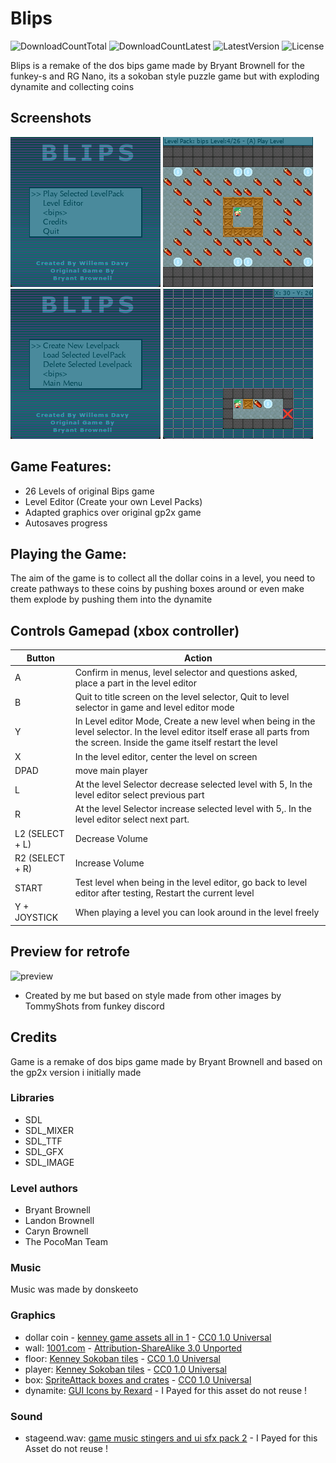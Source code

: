 # Blips
![DownloadCountTotal](https://img.shields.io/github/downloads/joyrider3774/blips_funkey/total?label=total%20downloads&style=plastic) ![DownloadCountLatest](https://img.shields.io/github/downloads/joyrider3774/blips_funkey/latest/total?style=plastic) ![LatestVersion](https://img.shields.io/github/v/tag/joyrider3774/blips_funkey?label=Latest%20version&style=plastic) ![License](https://img.shields.io/github/license/joyrider3774/blips_funkey?style=plastic)

Blips is a remake of the dos bips game made by Bryant Brownell for the funkey-s and RG Nano, its a sokoban style puzzle game but with exploding dynamite and collecting coins

## Screenshots
![screenshot 1](screenshots/screenshot1.png)
![screenshot 2](screenshots/screenshot2.png)
![screenshot 3](screenshots/screenshot3.png)
![screenshot 4](screenshots/screenshot4.png)

## Game Features:
- 26 Levels of original Bips game
- Level Editor (Create your own Level Packs)
- Adapted graphics over original gp2x game
- Autosaves progress

## Playing the Game:
The aim of the game is to collect all the dollar coins in a level, you need to create pathways to these coins by pushing boxes around or even make them explode by pushing them into the dynamite

## Controls Gamepad (xbox controller)

| Button | Action |
| ------ | ------ |
| A |	Confirm in menus, level selector and questions asked, place a part in the level editor |
| B | Quit to title screen on the level selector, Quit to level selector in game and level editor mode |
| Y | In Level editor Mode, Create a new level when being in the level selector. In the level editor itself erase all parts from the screen. Inside the game itself restart the level |
| X	| In the level editor, center the level on screen |
| DPAD |	move main player |
| L | At the level Selector decrease selected level with 5, In the level editor select previous part |
| R | At the level Selector increase selected level with 5,. In the level editor select next part. |
| L2 (SELECT + L) | Decrease Volume |
| R2 (SELECT + R) | Increase Volume |
| START | Test level when being in the level editor, go back to level editor after testing, Restart the current level |
| Y + JOYSTICK | When playing a level you can look around in the level freely |

## Preview for retrofe 
![preview](blips-preview.jpg)

- Created by me but based on style made from other images by TommyShots from funkey discord

## Credits
Game is a remake of dos bips game made by Bryant Brownell and based on the gp2x version i initially made

### Libraries
- SDL
- SDL_MIXER
- SDL_TTF
- SDL_GFX
- SDL_IMAGE

### Level authors
- Bryant Brownell
- Landon Brownell
- Caryn Brownell
- The PocoMan Team

### Music
Music was made by donskeeto

### Graphics
- dollar coin - [kenney game assets all in 1](https://kenney.itch.io/kenney-game-assets) - [CC0 1.0 Universal](https://creativecommons.org/publicdomain/zero/1.0/)
- wall: [1001.com](https://opengameart.org/content/sokoban-pack) - [Attribution-ShareAlike 3.0 Unported](https://creativecommons.org/licenses/by-sa/3.0/)
- floor: [Kenney Sokoban tiles](https://opengameart.org/content/sokoban-100-tiles) - [CC0 1.0 Universal](https://creativecommons.org/publicdomain/zero/1.0/)
- player: [Kenney Sokoban tiles](https://opengameart.org/content/sokoban-100-tiles) - [CC0 1.0 Universal](https://creativecommons.org/publicdomain/zero/1.0/)
- box: [SpriteAttack boxes and crates](https://opengameart.org/content/boxes-and-crates-svg-and-pngs) - [CC0 1.0 Universal](https://creativecommons.org/publicdomain/zero/1.0/)
- dynamite: [GUI Icons by Rexard](https://www.gamedevmarket.net/asset/gui-icons-8656) - I Payed for this asset do not reuse !

### Sound
- stageend.wav: [game music stingers and ui sfx pack 2](https://www.gamedevmarket.net/asset/game-music-stingers-and-ui-sfx-pack-2/) - I Payed for this Asset do not reuse !



